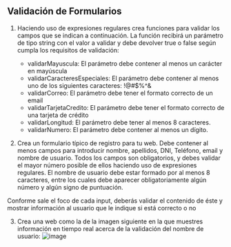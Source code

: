 Validación de Formularios
-------------------------

 1) Haciendo uso de expresiones regulares crea funciones para validar los campos que se indican a continuación. La función recibirá un parámetro de tipo string con el valor a validar y debe devolver true o false según cumpla los requisitos de validación:
     - validarMayuscula: El parámetro debe contener al menos un carácter en mayúscula
     - validarCaracteresEspeciales: El parámetro debe contener al menos uno de los siguientes caracteres: !@#$%^&
     - validarCorreo: El parámetro debe tener el formato correcto de un email
     - validarTarjetaCredito: El parámetro debe tener el formato correcto de una tarjeta de crédito
     - validarLongitud: El parámetro debe tener al menos 8 caracteres.
     - validarNumero: El parámetro debe contener al menos un dígito.
 
 
 2) Crea un formulario típico de registro para tu web. Debe contener al menos campos
para introducir nombre, apellidos, DNI, Teléfono, email y nombre de usuario.
Todos los campos son obligatorios, y debes validar el mayor número posible de
ellos haciendo uso de expresiones regulares. El nombre de usuario debe estar
formado por al menos 8 caracteres, entre los cuales debe aparecer
obligatoriamente algún número y algún signo de puntuación.

Conforme sale el foco de cada input, deberás validar el contenido de éste y
mostrar información al usuario que le indique si está correcto o no

3) Crea una web como la de la imagen siguiente en la que muestres información en tiempo real acerca de la validación del nombre de usuario:
![image](https://user-images.githubusercontent.com/8781623/197762683-379b5d10-c128-4636-b0a8-4a5d49ab163a.png)

